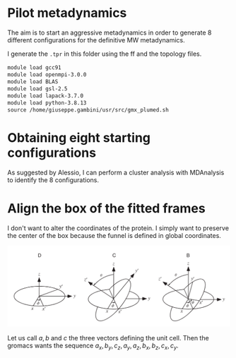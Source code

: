 
# Pilot metadynamics 

The aim is to start an aggressive metadynamics in order to generate 8 different configurations for the definitive MW metadynamics.  

I generate the `.tpr` in this folder using the ff and the topology files. 

```
module load gcc91
module load openmpi-3.0.0
module load BLAS
module load gsl-2.5
module load lapack-3.7.0
module load python-3.8.13 
source /home/giuseppe.gambini/usr/src/gmx_plumed.sh
```

# Obtaining eight starting configurations 
As suggested by Alessio, I can perform a cluster analysis with MDAnalysis to identify the 8 configurations. 

# Align the box of the fitted frames 
I don't want to alter the coordinates of the protein. I simply want to preserve the center of the box because the funnel is defined in global coordinates.

![Alt text](Euler_angles.png)

Let us call $a, b$ and $c$ the three vectors defining the unit cell. Then the gromacs wants the sequence $a_x, b_y, c_z, a_y, a_z, b_x, b_z, c_x, c_y$. 
